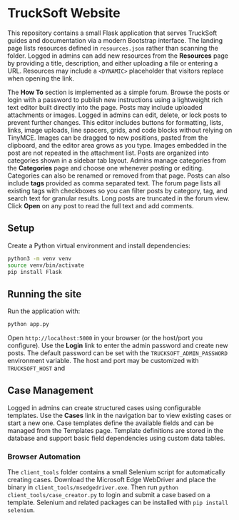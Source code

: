 # TruckSoft Website

This repository contains a small Flask application that serves TruckSoft guides and documentation via a modern Bootstrap interface. The landing page lists resources defined in `resources.json` rather than scanning the folder. Logged in admins can add new resources from the **Resources** page by providing a title, description, and either uploading a file or entering a URL. Resources may include a `<DYNAMIC>` placeholder that visitors replace when opening the link.

The **How To** section is implemented as a simple forum. Browse the posts or login with a password to publish new instructions using a lightweight rich text editor built directly into the page. Posts may include uploaded attachments or images. Logged in admins can edit, delete, or lock posts to prevent further changes. This editor includes buttons for formatting, lists, links, image uploads, line spacers, grids, and code blocks without relying on TinyMCE. Images can be dragged to new positions, pasted from the clipboard, and the editor area grows as you type. Images embedded in the post are not repeated in the attachment list. Posts are organized into categories shown in a sidebar tab layout. Admins manage categories from the **Categories** page and choose one whenever posting or editing. Categories can also be renamed or removed from that page. Posts can also include **tags** provided as comma separated text. The forum page lists all existing tags with checkboxes so you can filter posts by category, tag, and search text for granular results.
Long posts are truncated in the forum view. Click **Open** on any post to read the full text and add comments.

## Setup

Create a Python virtual environment and install dependencies:

```bash
python3 -m venv venv
source venv/bin/activate
pip install Flask
```

## Running the site

Run the application with:

```bash
python app.py
```

Open `http://localhost:5000` in your browser (or the host/port you configure).
Use the **Login** link to enter the admin password and create new posts. The
default password can be set with the `TRUCKSOFT_ADMIN_PASSWORD` environment
variable. The host and port may be customized with `TRUCKSOFT_HOST` and

## Case Management

Logged in admins can create structured cases using configurable templates.
Use the **Cases** link in the navigation bar to view existing cases or start a
new one. Case templates define the available fields and can be managed from the
Templates page. Template definitions are stored in the database and support
basic field dependencies using custom data tables.

### Browser Automation

The `client_tools` folder contains a small Selenium script for automatically
creating cases. Download the Microsoft Edge WebDriver and place the binary in
`client_tools/msedgedriver.exe`. Then run `python client_tools/case_creator.py`
to login and submit a case based on a template. Selenium and related packages
can be installed with `pip install selenium`.
